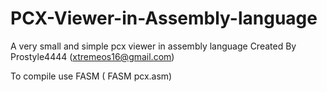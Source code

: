 PCX-Viewer-in-Assembly-language
===============================

A very small and simple pcx viewer in assembly language
Created By Prostyle4444 (xtremeos16@gmail.com)

To compile use FASM ( FASM pcx.asm)


